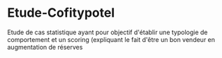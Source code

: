 # Etude-Cofitypotel
Etude de cas statistique ayant pour objectif d'établir une typologie de comportement et un scoring (expliquant le fait d'être un bon vendeur en augmentation de réserves
